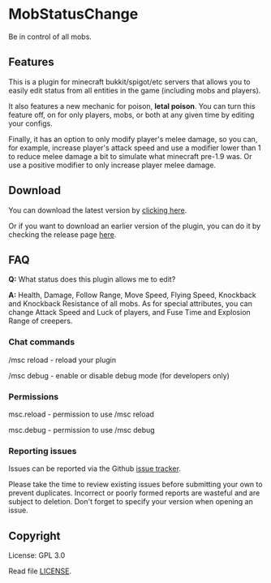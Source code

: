 # MobStatusChange

Be in control of all mobs.

## Features

This is a plugin for minecraft bukkit/spigot/etc servers that allows you to easily edit status from all entities in the game (including mobs and players). 

It also features a new mechanic for poison, **letal poison**. You can turn this feature off, on for only players, mobs, or both at any given time by editing your configs.

Finally, it has an option to only modify player's melee damage, so you can, for example, increase player's attack speed and use a modifier lower than 1 to reduce melee damage a bit to simulate what minecraft pre-1.9 was. Or use a positive modifier to only increase player melee damage.

## Download

You can download the latest version by [clicking here](https://github.com/SecretX33/MobStatusChange/releases/latest/download/MobStatusChange.jar). 

Or if you want to download an earlier version of the plugin, you can do it by checking the release page [here](https://github.com/SecretX33/MobStatusChange/releases).

## FAQ

**Q:** What status does this plugin allows me to edit?

**A:** Health, Damage, Follow Range, Move Speed, Flying Speed, Knockback and Knockback Resistance of all mobs. As for special attributes, you can change Attack Speed and Luck of players, and Fuse Time and Explosion Range of creepers.


### Chat commands

/msc reload - reload your plugin

/msc debug - enable or disable debug mode (for developers only)

### Permissions

msc.reload - permission to use /msc reload

msc.debug - permission to use /msc debug

### Reporting issues

Issues can be reported via the Github [issue tracker](https://github.com/SecretX33/MobStatusChange/issues).

Please take the time to review existing issues before submitting your own to prevent duplicates. Incorrect or poorly formed reports are wasteful and are subject to deletion. Don't forget to specify your version when opening an issue.

## Copyright

License: GPL 3.0

Read file [LICENSE](LICENSE).

